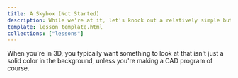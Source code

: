 ```yaml
---
title: A Skybox (Not Started)
description: While we're at it, let's knock out a relatively simple but practical technique that you'll want now that you're rendering 3D.
template: lesson_template.html
collections: ["lessons"]
---
```


When you're in 3D, you typically want something to look at that isn't just a solid color in the background, unless you're making a CAD program of course.